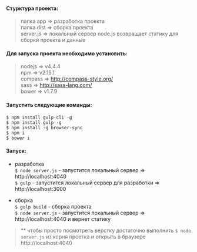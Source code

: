 #### Стурктура проекта:

> папка app => разработка проекта  
папка dist => сборка проекта  
server.js => локальный сервер node.js возвращает статику для сборки проекта и данные

#### Для запуска проекта необходимо установить:
> nodejs => v4.4.4  
npm => v2.15.1  
compass => http://compass-style.org/  
sass => http://sass-lang.com/  
bower => v1.7.9

#### Запустить следующие команды:
`$ npm install gulp-cli -g`  
`$ npm install gulp -g`  
`$ npm install -g browser-sync`  
`$ npm i`  
`$ bower i`  

#### Запуск:

- разработка  
  `$ node server.js` - запустится локальный сервер => http://localhost:4040  
  `$ gulp` - запустится локальный сервер для разработки => http://localhost:3000

- сборка  
  `$ gulp build` - сборка проекта  
  `$ node server.js` - запустится локальный сервер => http://localhost:4040 и вернет статику

> ** чтобы просто посмотреть верстку достаточно выполнить `$ node server.js` из корня проетка и открыть в браузере http://localhost:4040

